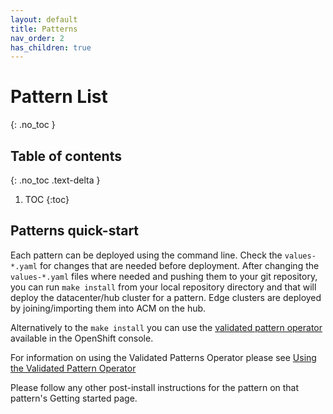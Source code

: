 ```yaml
---
layout: default
title: Patterns
nav_order: 2
has_children: true
---
```


# Pattern List

{: .no_toc }

## Table of contents

{: .no_toc .text-delta }

1. TOC
{:toc}

## Patterns quick-start

Each pattern can be deployed using the command line. Check the `values-*.yaml` for changes that are needed before deployment. After changing the `values-*.yaml` files where needed and pushing them to your git repository, you can run `make install` from your local repository directory and that will deploy the datacenter/hub cluster for a pattern. Edge clusters are deployed by joining/importing them into ACM on the hub. 
 
Alternatively to the `make install` you can use the [validated pattern operator](https://operatorhub.io/operator/patterns-operator) available in the OpenShift console.

For information on using the Validated Patterns Operator please see [Using the Validated Pattern Operator](https://github.com/hybrid-cloud-patterns/docs/infrastructure/using-validated-pattern-operator)


Please follow any other post-install instructions for the pattern on that pattern's Getting started page.
